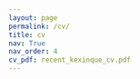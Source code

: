 ```yaml
---
layout: page
permalink: /cv/
title: cv
nav: True
nav_order: 4
cv_pdf: recent_kexinque_cv.pdf
---
```


<object data="../assets/pdf/recent_kexinque_cv.pdf" width="1000" height="1000" type="application/pdf"></object>
